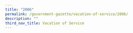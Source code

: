 ```yaml
---
title: "2006"
permalink: /government-gazette/vacation-of-service/2006/
description: ""
third_nav_title: Vacation of Service
---
```

